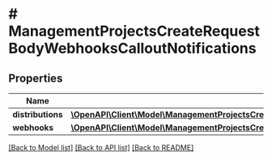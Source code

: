 # # ManagementProjectsCreateRequestBodyWebhooksCalloutNotifications

## Properties

Name | Type | Description | Notes
------------ | ------------- | ------------- | -------------
**distributions** | [**\OpenAPI\Client\Model\ManagementProjectsCreateRequestBodyWebhooksCalloutNotificationsDistributions**](ManagementProjectsCreateRequestBodyWebhooksCalloutNotificationsDistributions.md) |  | [optional]
**webhooks** | [**\OpenAPI\Client\Model\ManagementProjectsCreateRequestBodyWebhooksCalloutNotificationsWebhooks**](ManagementProjectsCreateRequestBodyWebhooksCalloutNotificationsWebhooks.md) |  | [optional]

[[Back to Model list]](../../README.md#models) [[Back to API list]](../../README.md#endpoints) [[Back to README]](../../README.md)
